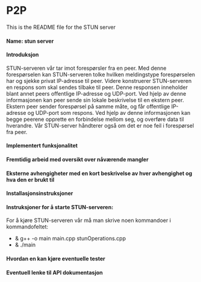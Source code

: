 # P2P
This is the README file for the STUN server

<h4>Name: stun server</h4>

<h4>Introduksjon</h4>
STUN-serveren vår tar imot forespørsler fra en peer.
Med denne forespørselen kan STUN-serveren tolke hvilken meldingstype forespørselen har og sjekke privat IP-adresse til peer.
Videre konstruerer STUN-serveren en respons som skal sendes tilbake til peer.
Denne responsen inneholder blant annet peers offentlige IP-adresse og UDP-port.
Ved hjelp av denne informasjonen kan peer sende sin lokale beskrivelse til en ekstern peer.
Ekstern peer sender forespørsel på samme måte, og får offentlige IP-adresse og UDP-port som respons.
Ved hjelp av denne informasjonen kan begge peerene opprette en forbindelse mellom seg, og overføre data til hverandre.
Vår STUN-server håndterer også om det er noe feil i forespørsel fra peer.

<h4>Implementert funksjonalitet</h4>

<h4>Fremtidig arbeid med oversikt over nåværende mangler</h4>

<h4>Eksterne avhengigheter med en kort beskrivelse av hver avhengighet og hva den er brukt til</h4>

<h4>Installasjonsinstruksjoner</h4>

<h4>Instruksjoner for å starte STUN-serveren:</h4>
For å kjøre STUN-serveren vår må man skrive noen kommandoer i kommandofeltet:
<ul>
  <li> & g++ -o main main.cpp stunOperations.cpp</li>
  <li> & ./main</li>
</ul>

<h4>Hvordan en kan kjøre eventuelle tester</h4>

<h4>Eventuell lenke til API dokumentasjon</h4>

